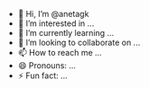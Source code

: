 - 👋 Hi, I’m @anetagk
- 👀 I’m interested in ...
- 🌱 I’m currently learning ...
- 💞️ I’m looking to collaborate on ...
- 📫 How to reach me ...
- 😄 Pronouns: ...
- ⚡ Fun fact: ...

<!---
anetagk/anetagk is a ✨ special ✨ repository because its `README.md` (this file) appears on your GitHub profile.
You can click the Preview link to take a look at your changes.
--->
